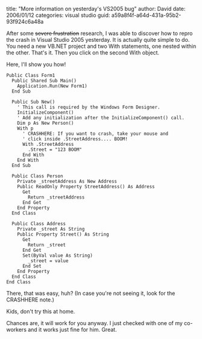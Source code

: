 
title: "More information on yesterday's VS2005 bug"
author: David
date: 2006/01/12
categories: visual studio
guid: a59a8f4f-a64d-431a-95b2-93f924c6a48a

After some <strike>severe frustration</strike> research, I was able to discover how to repro the crash in Visual Studio 2005 yesterday. It is actually quite simple to do. You need a new VB.NET project and two With statements, one nested within the other. That's it. Then you click on the second With object.

Here, I'll show you how!

    Public Class Form1
      Public Shared Sub Main()
        Application.Run(New Form1)
      End Sub

      Public Sub New()
        ' This call is required by the Windows Form Designer.
        InitializeComponent()
        ' Add any initialization after the InitializeComponent() call.
        Dim p As New Person()
        With p
          ' CRASHHERE: If you want to crash, take your mouse and
          ' click inside .StreetAddress.... BOOM!
          With .StreetAddress
            .Street = "123 BOOM"
          End With
        End With
      End Sub

      Public Class Person
        Private _streetAddress As New Address
        Public ReadOnly Property StreetAddress() As Address
          Get
            Return _streetAddress
          End Get
        End Property
      End Class

      Public Class Address
        Private _street As String
        Public Property Street() As String
          Get
            Return _street
          End Get
          Set(ByVal value As String)
            _street = value
          End Set
        End Property
      End Class
    End Class

There, that was easy, huh? (In case you're not seeing it, look for the CRASHHERE note.)

Kids, don't try this at home.

Chances are, it will work for you anyway. I just checked with one of my co-workers and it works just fine for him. Great.

